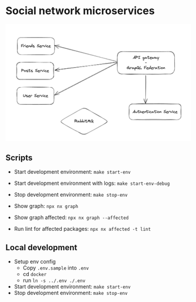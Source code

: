 # Social network microservices

![Graphql](./public/ideas.png)

## Scripts
- Start development environment: `make start-env`
- Start development environment with logs: `make start-env-debug`
- Stop development environment: `make stop-env`

- Show graph: `npx nx graph`
- Show graph affected: `npx nx graph --affected`

- Run lint for affected packages: `npx nx affected -t lint`

## Local development
- Setup env config
  - Copy `.env.sample` into `.env`
  - cd `docker`
  - run `ln -s ../.env ./.env`
- Start development environment: `make start-env`
- Stop development environment: `make stop-env`

